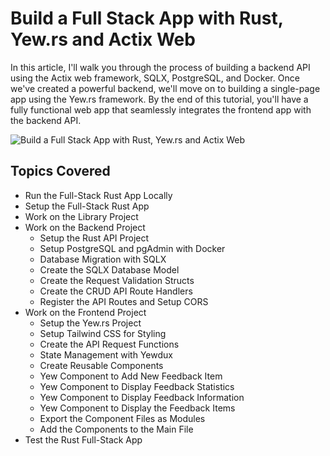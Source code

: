 # Build a Full Stack App with Rust, Yew.rs and Actix Web

In this article, I'll walk you through the process of building a backend API using the Actix web framework, SQLX, PostgreSQL, and Docker. Once we've created a powerful backend, we'll move on to building a single-page app using the Yew.rs framework. By the end of this tutorial, you'll have a fully functional web app that seamlessly integrates the frontend app with the backend API.

![Build a Full Stack App with Rust, Yew.rs and Actix Web](https://codevoweb.com/wp-content/uploads/2023/03/Build-a-Full-Stack-App-with-Rust-Yew.rs-and-Actix-Web.webp)

## Topics Covered

- Run the Full-Stack Rust App Locally
- Setup the Full-Stack Rust App
- Work on the Library Project
- Work on the Backend Project
    - Setup the Rust API Project
    - Setup PostgreSQL and pgAdmin with Docker
    - Database Migration with SQLX
    - Create the SQLX Database Model
    - Create the Request Validation Structs
    - Create the CRUD API Route Handlers
    - Register the API Routes and Setup CORS
- Work on the Frontend Project
    - Setup the Yew.rs Project
    - Setup Tailwind CSS for Styling
    - Create the API Request Functions
    - State Management with Yewdux
    - Create Reusable Components
    - Yew Component to Add New Feedback Item
    - Yew Component to Display Feedback Statistics
    - Yew Component to Display Feedback Information
    - Yew Component to Display the Feedback Items
    - Export the Component Files as Modules
    - Add the Components to the Main File
- Test the Rust Full-Stack App



